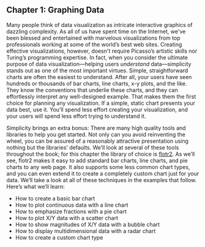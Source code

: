 ## Chapter 1: Graphing Data

Many people think of data visualization as intricate interactive graphics of dazzling complexity. As all of us have spent time on the Internet, we've been blessed and entertained with marvelous visualizations from top  professionals working at some of the world’s best web sites. Creating effective visualizations, however, doesn't require Picasso’s artistic skills nor Turing’s programming expertise. In fact, when you consider the ultimate purpose of data visualization—helping users _understand_ data—simplicity stands out as one of the most important virtues. Simple, straightforward charts are often the easiest to understand. After all, your users have seen hundreds or thousands of bar charts, line charts, x-y plots, and the like. They know the conventions that underlie these charts, and they can effortlessly interpret any well-designed example. That makes them the first choice for planning any visualization. If a simple, static chart presents your data best, use it. You’ll spend less effort creating your visualization, and your users will spend less effort trying to understand it.

Simplicity brings an extra bonus: There are many high quality tools and libraries to help you get started. Not only can you avoid reinventing the wheel, you can be assured of a reasonably attractive presentation using nothing but the libraries’ defaults. We’ll look at several of these tools throughout the book; for this chapter the library of choice is [flotr2](www.humblesoftware.com/flotr2/). As we’ll see, flotr2 makes it easy to add standard bar charts, line charts, and pie charts to any web page. It also supports some less common chart types, and you can even extend it to create a completely custom chart just for your data. We’ll take a look at all of these techniques in the examples that follow. Here’s what we’ll learn:

* How to create a basic bar chart
* How to plot continuous data with a line chart
* How to emphasize fractions with a pie chart
* How to plot X/Y data with a scatter chart
* How to show magnitudes of X/Y data with a bubble chart
* How to display multidimensional data with a radar chart
* How to create a custom chart type
